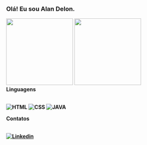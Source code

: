 ### Olá! Eu sou Alan Delon.


<div>
  <a href-"https://github.com/asce1dev">
    <img height="180em" src="https://github-readme-stats.vercel.app/api?username=asce1dev&show_icons=true&theme=dark&include_all_commits-true&count_private=true"/>
    <img height="180em" src="https://github-readme-stats.vercel.app/api/top-langs/?username=asce1dev&layout=compact&langs_count=16&theme=dark"/>
</div>
    
<html>
  <strong>Linguagens<br /><br />
</html>

![HTML](https://img.shields.io/badge/HTML-239120?style=for-the-badge&logo=html5&logoColor=white)
![CSS](https://img.shields.io/badge/CSS-239120?&style=for-the-badge&logo=css3&logoColor=white)
![JAVA](https://img.shields.io/badge/Java-ED8B00?style=for-the-badge&logo=openjdk&logoColor=white)


<html>
    <strong>Contatos<br /><br />
</html>

[![Linkedin](https://img.shields.io/badge/LinkedIn-0077B5?style=for-the-badge&logo=linkedin&logoColor=white)](https://www.linkedin.com/in/alan-delon-808576106/)
